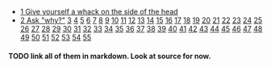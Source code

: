 * [1 Give yourself a whack on the side of the head](http://creativethink.com/9jt)
* [2 Ask "why?"](http://creativethink.com/ba1)
[3](http://creativethink.com/s4u)
[4](http://creativethink.com/kb4)
[5](http://creativethink.com/cj1)
[6](http://creativethink.com/1xh)
[7](http://creativethink.com/ee4)
[8](http://creativethink.com/rr8)
[9](http://creativethink.com/8dv)
[10](http://creativethink.com/4mp)
[11](http://creativethink.com/p1b)
[12](http://creativethink.com/4sz)
[13](http://creativethink.com/5zm)
[14](http://creativethink.com/8op)
[15](http://creativethink.com/3ra)
[16](http://creativethink.com/o2a)
[17](http://creativethink.com/h0m)
[18](http://creativethink.com/jo6)
[19](http://creativethink.com/7or)
[20](http://creativethink.com/as1)
[21](http://creativethink.com/hb8)
[22](http://creativethink.com/sq5)
[23](http://creativethink.com/0jn)
[24](http://creativethink.com/1pu)
[25](http://creativethink.com/7gz)
[26](http://creativethink.com/ra1)
[27](http://creativethink.com/5sh)
[28](http://creativethink.com/je3)
[29](http://creativethink.com/8ex)
[30](http://creativethink.com/tn6)
[31](http://creativethink.com/xt3)
[32](http://creativethink.com/h5h)
[33](http://creativethink.com/5av)
[34](http://creativethink.com/2ev)
[35](http://creativethink.com/j3n)
[36](http://creativethink.com/c7m)
[37](http://creativethink.com/m7h)
[38](http://creativethink.com/nf3)
[39](http://creativethink.com/fk9)
[40](http://creativethink.com/6zp)
[41](http://creativethink.com/2gn)
[42](http://creativethink.com/3bd)
[43](http://creativethink.com/yz3)
[44](http://creativethink.com/ve9)
[45](http://creativethink.com/q3v)
[46](http://creativethink.com/0ma)
[47](http://creativethink.com/3nn)
[48](http://creativethink.com/nz7)
[49](http://creativethink.com/3qe)
[50](http://creativethink.com/ae5)
[51](http://creativethink.com/y0h)
[52](http://creativethink.com/b4v)
[53](http://creativethink.com/nh5)
[54](http://creativethink.com/tb7)
[55](http://creativethink.com/4ef)
#### TODO link all of them in markdown. Look at source for now.
[](http://creativethink.com/kh5)
[](http://creativethink.com/s5t)
[](http://creativethink.com/vy0)
[](http://creativethink.com/wu5)
[](http://creativethink.com/hk7)
[](http://creativethink.com/hx8)
[](http://creativethink.com/eo6)
[](http://creativethink.com/e1m)
[](http://creativethink.com/wk0)
[](http://creativethink.com/8nc)
[](http://creativethink.com/h7f)
[](http://creativethink.com/zt1)
[](http://creativethink.com/9qy)
[](http://creativethink.com/xd0)
[](http://creativethink.com/t4v)
[](http://creativethink.com/u8k)
[](http://creativethink.com/s5x)
[](http://creativethink.com/5ps)
[](http://creativethink.com/rh6)
[](http://creativethink.com/xt6)
[](http://creativethink.com/zn8)
[](http://creativethink.com/3kq)
[](http://creativethink.com/fh9)
[](http://creativethink.com/xm0)
[](http://creativethink.com/k5d)
[](http://creativethink.com/km0)
[](http://creativethink.com/x8g)
[](http://creativethink.com/ym7)
[](http://creativethink.com/4jm)
[](http://creativethink.com/aaa)
